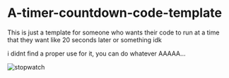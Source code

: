 # A-timer-countdown-code-template
This is just a template for someone who wants their code to run at a time that they want like 20 seconds later or something idk

i didnt find a proper use for it, you can do whatever AAAAA...

![stopwatch](https://user-images.githubusercontent.com/87281406/143767931-12a13c44-111c-42d9-b580-d637bdc2ed86.png)
